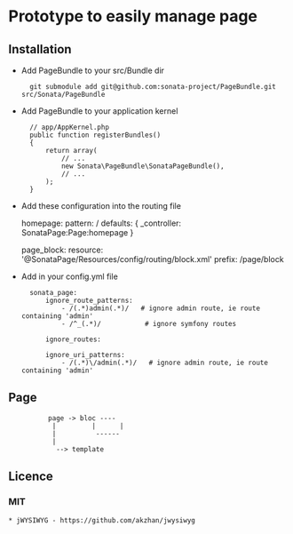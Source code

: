 # Prototype to easily manage page

## Installation

* Add PageBundle to your src/Bundle dir

        git submodule add git@github.com:sonata-project/PageBundle.git src/Sonata/PageBundle

* Add PageBundle to your application kernel

        // app/AppKernel.php
        public function registerBundles()
        {
            return array(
                // ...
                new Sonata\PageBundle\SonataPageBundle(),
                // ...
            );
        }

* Add these configuration into the routing file

    homepage:
        pattern:  /
        defaults: { _controller: SonataPage:Page:homepage }

    page_block:
        resource: '@SonataPage/Resources/config/routing/block.xml'
        prefix: /page/block

* Add in your config.yml file

        sonata_page:
            ignore_route_patterns:
                - /(.*)admin(.*)/   # ignore admin route, ie route containing 'admin'
                - /^_(.*)/           # ignore symfony routes

            ignore_routes:

            ignore_uri_patterns:
                - /(.*)\/admin(.*)/   # ignore admin route, ie route containing 'admin'


## Page


              page -> bloc ----
               |         |      |
               |          ------
               |
                --> template




## Licence

### MIT

    * jWYSIWYG - https://github.com/akzhan/jwysiwyg